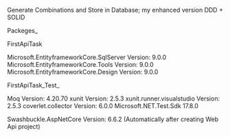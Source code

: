Generate Combinations and Store in Database; my enhanced version DDD + SOLID

Packeges_

FirstApiTask


Microsoft.EntityframeworkCore.SqlServer Version: 9.0.0
Microsoft.EntityframeworkCore.Tools Version: 9.0.0 
Microsoft.EntityframeworkCore.Design Version: 9.0.0

FirstApiTask_Test_

Moq Version: 4.20.70
xunit Version: 2.5.3
xunit.runner.visualstudio Version: 2.5.3
coverlet.collector Version: 6.0.0
Microsoft.NET.Test.Sdk 17.8.0

Swashbuckle.AspNetCore Version: 6.6.2 (Automatically after creating Web Api project)
